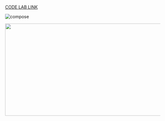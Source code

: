 [CODE LAB LINK](https://developer.android.com/codelabs/basic-android-kotlin-compose-business-card?continue=https%3A%2F%2Fdeveloper.android.com%2Fcourses%2Fpathways%2Fandroid-basics-compose-unit-1-pathway-3%23codelab-https%3A%2F%2Fdeveloper.android.com%2Fcodelabs%2Fbasic-android-kotlin-compose-business-card#0)

![compose](https://user-images.githubusercontent.com/79093830/201119144-d79e38e6-4bf9-4807-8eb9-e27ee4efea66.PNG)

<img src="[https://mma.prnewswire.com/media/1513369/Educative_Logo.jpg](https://user-images.githubusercontent.com/79093830/201119144-d79e38e6-4bf9-4807-8eb9-e27ee4efea66.PNG)"  width="600" height="300">
